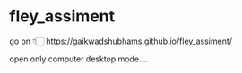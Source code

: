 ﻿# fley_assiment


go on 👇🏻
https://gaikwadshubhams.github.io/fley_assiment/

open only computer desktop mode....